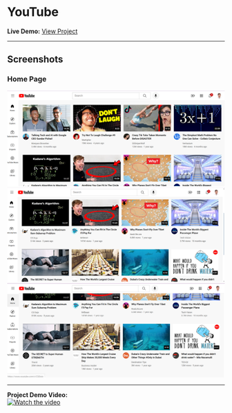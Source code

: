 # YouTube

**Live Demo:** [View Project](https://maazcodecraft.github.io/YouTube-clone)

---

## Screenshots

### Home Page

![Project Image 1](project-screenshots/1.png)
![Project Image 2](project-screenshots/2.png)
![Project Image 3](project-screenshots/3.png)

---

**Project Demo Video:**  
[![Watch the video](project-screenshots/video-thumbnail.png)](https://raw.githubusercontent.com/maazcodecraft/YouTube-clone/main/project-screenshots/project-video.mp4)
